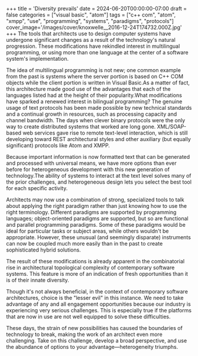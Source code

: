 +++
title = 'Diversity prevails'
date = 2024-06-20T00:00:00-07:00
draft = false
categories = ["visual basic", "atom"]
tags = ["c++ com", "atom", "xmpp", "use", "programming", "systems", "paradigms", "protocols"]
cover_image='/images/cover/knoxwelle__2016-12-24T174732.000Z.jpg'
+++
The tools that architects use to design computer systems have undergone significant changes as a result of the technology's natural progression. These modifications have rekindled interest in multilingual programming, or using more than one language at the center of a software system's implementation.

The idea of multilingual programming is not new; one common example from the past is systems where the server portion is based on C++ COM objects while the client portion is written in Visual Basic.As a matter of fact, this architecture made good use of the advantages that each of the languages listed had at the height of their popularity.What modifications have sparked a renewed interest in bilingual programming? The genuine usage of text protocols has been made possible by new technical standards and a continual growth in resources, such as processing capacity and channel bandwidth. The days when clever binary protocols were the only way to create distributed systems that worked are long gone. XML/SOAP-based web services gave rise to remote text-level interaction, which is still developing toward REST architectural styles and other auxiliary (but equally significant) protocols like Atom and XMPP.

Because important information is now formatted text that can be generated and processed with universal means, we have more options than ever before for heterogeneous development with this new generation of technology.The ability of systems to interact at the text level solves many of the prior challenges, and heterogeneous design lets you select the best tool for each specific activity.

Architects may now use a combination of strong, specialized tools to talk about applying the right paradigm rather than just knowing how to use the right terminology. Different paradigms are supported by programming languages; object-oriented paradigms are supported, but so are functional and parallel programming paradigms. Some of these paradigms would be ideal for particular tasks or subject areas, while others wouldn't be appropriate. However, these unusual (and seemingly disparate) instruments can now be coupled much more easily than in the past to create sophisticated hybrid solutions.

The result of these modifications is already apparent in the combinatorial rise in architectural topological complexity of contemporary software systems. This feature is more of an indication of fresh opportunities than it is of their innate diversity.

Though it's not always beneficial, in the context of contemporary software architectures, choice is the "lesser evil" in this instance. We need to take advantage of any and all engagement opportunities because our industry is experiencing very serious challenges. This is especially true if the platforms that are now in use are not well equipped to solve these difficulties.

These days, the strain of new possibilities has caused the boundaries of technology to break, making the work of an architect even more challenging. Take on this challenge, develop a broad perspective, and use the abundance of options to your advantage—heterogeneity triumphs.